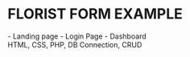 <h1>FLORIST FORM EXAMPLE</h1>
- Landing page
- Login Page
- Dashboard<br>
HTML, CSS, PHP, DB Connection, CRUD
